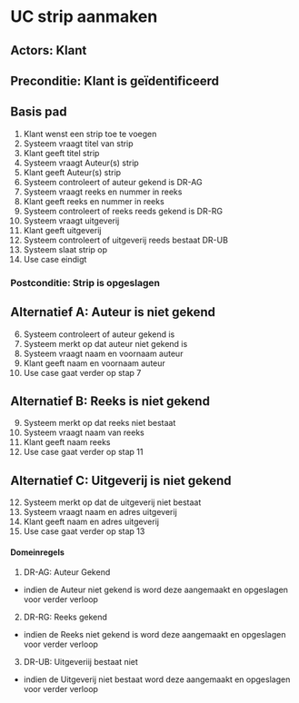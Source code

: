 # UC strip aanmaken

## Actors: Klant

## Preconditie: Klant is geïdentificeerd

## Basis pad

1. Klant wenst een strip toe te voegen
2. Systeem vraagt titel van strip
3. Klant geeft titel strip
4. Systeem vraagt Auteur(s) strip
5. Klant geeft Auteur(s) strip
6. Systeem controleert of auteur gekend is DR-AG
7. Systeem vraagt reeks en nummer in reeks
8. Klant geeft reeks en nummer in reeks
9. Systeem controleert of reeks reeds gekend is DR-RG
10. Systeem vraagt uitgeverij
11. Klant geeft uitgeverij
12. Systeem controleert of uitgeverij reeds bestaat DR-UB
13. Systeem slaat strip op
14. Use case eindigt

### Postconditie: Strip is opgeslagen 

## Alternatief A: Auteur is niet gekend

6. Systeem controleert of auteur gekend is
7. Systeem merkt op dat auteur niet gekend is
8. Systeem vraagt naam en voornaam auteur
9. Klant geeft naam en voornaam auteur
10. Use case gaat verder op stap 7

## Alternatief B: Reeks is niet gekend

9. Systeem merkt op dat reeks niet bestaat
10. Systeem vraagt naam van reeks
11. Klant geeft naam reeks
12. Use case gaat verder op stap 11

## Alternatief C: Uitgeverij is niet gekend

12. Systeem merkt op dat de uitgeverij niet bestaat
13. Systeem vraagt naam en adres uitgeverij
14. Klant geeft naam en adres uitgeverij
15. Use case gaat verder op stap 13

#### Domeinregels

1. DR-AG: Auteur Gekend
- indien de Auteur niet gekend is word deze aangemaakt en opgeslagen voor verder verloop

2. DR-RG: Reeks gekend
- indien de Reeks niet gekend is word deze aangemaakt en opgeslagen voor verder verloop

3. DR-UB: Uitgeveriij bestaat niet
- indien de Uitgeverij niet bestaat word deze aangemaakt en opgeslagen voor verder verloop